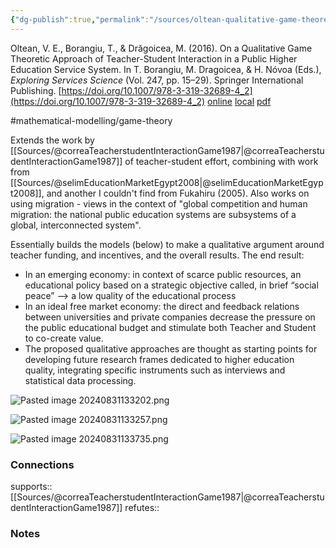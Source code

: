 ```yaml
---
{"dg-publish":true,"permalink":"/sources/oltean-qualitative-game-theoretic2016/","title":"On a Qualitative Game Theoretic Approach of Teacher-Student Interaction in a Public Higher Education Service System","tags":["📖"]}
---
```



Oltean, V. E., Borangiu, T., & Drăgoicea, M. (2016). On a Qualitative Game Theoretic Approach of Teacher-Student Interaction in a Public Higher Education Service System. In T. Borangiu, M. Dragoicea, & H. Nóvoa (Eds.), _Exploring Services Science_ (Vol. 247, pp. 15–29). Springer International Publishing. [https://doi.org/10.1007/978-3-319-32689-4_2](https://doi.org/10.1007/978-3-319-32689-4_2)
[online](http://zotero.org/users/5872672/items/T2VUX9I5) [local](zotero://select/library/items/T2VUX9I5) [pdf](file:///Users/14055622/Zotero/storage/GEAXQA4X/Oltean%20et%20al.%20-%202016%20-%20On%20a%20Qualitative%20Game%20Theoretic%20Approach%20of%20Teache.pdf)

#mathematical-modelling/game-theory 
 
Extends the work by [[Sources/@correaTeacherstudentInteractionGame1987\|@correaTeacherstudentInteractionGame1987]] of teacher-student effort, combining with work from [[Sources/@selimEducationMarketEgypt2008\|@selimEducationMarketEgypt2008]], and another I couldn't find from Fukahiru (2005). Also works on using migration - views in the context of "global competition and human migration: the national public education systems are subsystems of a global, interconnected system". 

Essentially builds the models (below) to make a qualitative argument around teacher funding, and incentives, and the overall results. The end result:

- In an emerging economy: in context of scarce public resources, an educational policy based on a strategic objective called, in brief “social peace” --> a low quality of the educational process
- In an ideal free market economy: the direct and feedback relations between universities and private companies decrease the pressure on the public educational budget and stimulate both Teacher and Student to co-create value.  
- The proposed qualitative approaches are thought as starting points for developing future research frames dedicated to higher education quality, integrating specific instruments such as interviews and statistical data processing.

![Pasted image 20240831133202.png](/img/user/Images/Pasted%20image%2020240831133202.png)

![Pasted image 20240831133257.png](/img/user/Images/Pasted%20image%2020240831133257.png)

![Pasted image 20240831133735.png](/img/user/Images/Pasted%20image%2020240831133735.png)

### Connections

supports:: [[Sources/@correaTeacherstudentInteractionGame1987\|@correaTeacherstudentInteractionGame1987]]
refutes:: 

### Notes